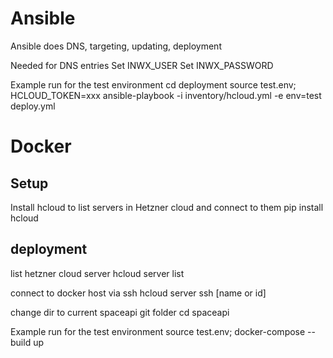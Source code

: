 # Ansible
Ansible does
DNS, targeting, updating, deployment


Needed for DNS entries
Set INWX_USER
Set INWX_PASSWORD

Example run for the test environment
cd deployment
source test.env; HCLOUD_TOKEN=xxx ansible-playbook -i inventory/hcloud.yml -e env=test deploy.yml


# Docker
## Setup
Install hcloud to list servers in Hetzner cloud and connect to them
pip install hcloud

## deployment
list hetzner cloud server
hcloud server list

connect to docker host via ssh
hcloud server ssh [name or id]

change dir to current spaceapi git folder
cd spaceapi

Example run for the test environment
source test.env;  docker-compose --build up
